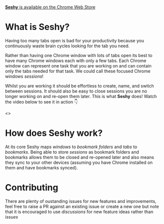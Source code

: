 [**Seshy** is available on the Chrome Web Store](https://chrome.google.com/webstore/detail/seshy/noeieddjehppejohbbchbcmheecaneac)

# What is Seshy?
Having too many tabs open is bad for your productivity because you continuously waste brain cycles looking for the tab you need.

Rather than having one Chrome window with lots of tabs open its best to have many Chrome windows each with only a few tabs. Each Chrome window can represent one task that you are working on and can contain only the tabs needed for that task. We could call these focused Chrome windows *sessions*!

Whilst you are working it should be effortless to create, name, and switch between sessions. It should also be easy to close sessions you are no longer working on and re-open them later. This is what **Seshy** does! Watch the video below to see it in action 👇

<<insert video here>>

# How does Seshy work?
At its core Seshy maps *windows* to *bookmark folders* and *tabs* to *bookmarks*. Being able to store *sessions* as bookmark folders and bookmarks allows them to be closed and re-opened later and also means they sync to your other devices (assuming you have Chrome installed on them and have bookmarks synced).

# Contributing
There are plenty of oustanding issues for new features and improvements, feel free to raise a PR against an existing issue or create a new one but note that it is encouraged to use *discussions* for new feature ideas rather than *issues*
